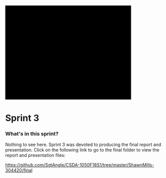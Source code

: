 ![Logo of the project](https://github.com/SgtAngle/CSDA-1050F18S1/blob/master/ShawnMills-304420/sprint%203/Title.gif)
# Sprint 3

### What's in this sprint?
Nothing to see here.  Sprint 3 was devoted to producing the final report and presentation.  Click on the following link to go to the final folder to view the report and presentation files:

https://github.com/SgtAngle/CSDA-1050F18S1/tree/master/ShawnMills-304420/final

